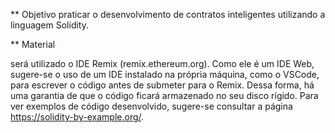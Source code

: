 ** Objetivo
praticar o desenvolvimento de contratos inteligentes utilizando a linguagem Solidity.

** Material

será utilizado o IDE Remix (remix.ethereum.org). Como ele é um IDE Web, sugere-se o uso de um IDE instalado na própria máquina, como o VSCode, para escrever o código antes de submeter para o Remix. Dessa forma, há uma garantia de que o código ficará armazenado no seu disco rígido. Para ver exemplos de código desenvolvido, sugere-se consultar a página https://solidity-by-example.org/. 
